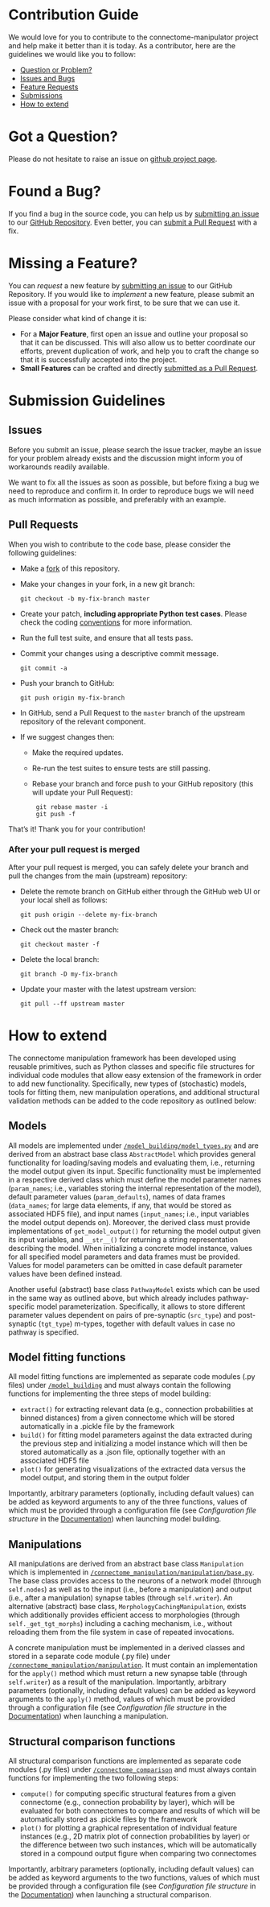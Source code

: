 # Contribution Guide

We would love for you to contribute to the connectome-manipulator project and help make it better than it is today.
As a contributor, here are the guidelines we would like you to follow:

 - [Question or Problem?](#got-a-question)
 - [Issues and Bugs](#found-a-bug)
 - [Feature Requests](#missing-a-feature)
 - [Submissions](#submission-guidelines)
 - [How to extend](#how-to-extend)

# Got a Question?

Please do not hesitate to raise an issue on [github project page][github].

# Found a Bug?

If you find a bug in the source code, you can help us by [submitting an issue](#issues)
to our [GitHub Repository][github]. Even better, you can [submit a Pull Request](#pull-requests) with a fix.

# Missing a Feature?

You can *request* a new feature by [submitting an issue](#issues) to our GitHub Repository.
If you would like to *implement* a new feature, please submit an issue with a proposal for your 
work first, to be sure that we can use it.

Please consider what kind of change it is:

* For a **Major Feature**, first open an issue and outline your proposal so that it can be
discussed. This will also allow us to better coordinate our efforts, prevent duplication of work,
and help you to craft the change so that it is successfully accepted into the project.
* **Small Features** can be crafted and directly [submitted as a Pull Request](#pull-requests).

# Submission Guidelines

## Issues

Before you submit an issue, please search the issue tracker, maybe an issue for your problem
already exists and the discussion might inform you of workarounds readily available.

We want to fix all the issues as soon as possible, but before fixing a bug we need to reproduce
and confirm it. In order to reproduce bugs we will need as much information as possible, and
preferably with an example.

## Pull Requests

When you wish to contribute to the code base, please consider the following guidelines:

* Make a [fork](https://guides.github.com/activities/forking/) of this repository.
* Make your changes in your fork, in a new git branch:

     ```shell
     git checkout -b my-fix-branch master
     ```
* Create your patch, **including appropriate Python test cases**.
  Please check the coding [conventions](#coding-conventions) for more information.
* Run the full test suite, and ensure that all tests pass.
* Commit your changes using a descriptive commit message.

     ```shell
     git commit -a
     ```
* Push your branch to GitHub:

    ```shell
    git push origin my-fix-branch
    ```
* In GitHub, send a Pull Request to the `master` branch of the upstream repository of the relevant component.
* If we suggest changes then:
  * Make the required updates.
  * Re-run the test suites to ensure tests are still passing.
  * Rebase your branch and force push to your GitHub repository (this will update your Pull Request):

       ```shell
        git rebase master -i
        git push -f
       ```

That’s it! Thank you for your contribution!

### After your pull request is merged

After your pull request is merged, you can safely delete your branch and pull the changes from
the main (upstream) repository:

* Delete the remote branch on GitHub either through the GitHub web UI or your local shell as follows:

    ```shell
    git push origin --delete my-fix-branch
    ```
* Check out the master branch:

    ```shell
    git checkout master -f
    ```
* Delete the local branch:

    ```shell
    git branch -D my-fix-branch
    ```
* Update your master with the latest upstream version:

    ```shell
    git pull --ff upstream master
    ```

[github]: https://github.com/BlueBrain/connectome-manipulator

# How to extend

The connectome manipulation framework has been developed using reusable primitives, such as Python classes and specific file structures for individual code modules that allow easy extension of the framework in order to add new functionality. Specifically, new types of (stochastic) models, tools for fitting them, new manipulation operations, and additional structural validation methods can be added to the code repository as outlined below:

## Models

All models are implemented under [`/model_building/model_types.py`](connectome_manipulator/model_building/model_types.py) and are derived from an abstract base class `AbstractModel` which provides general functionality for loading/saving models and evaluating them, i.e., returning the model output given its input. Specific functionality must be implemented in a respective derived class which must define the model parameter names (`param_names`; i.e., variables storing the internal representation of the model), default parameter values (`param_defaults`), names of data frames (`data_names`; for large data elements, if any, that would be stored as associated HDF5 file), and input names (`input_names`; i.e., input variables the model output depends on). Moreover, the derived class must provide implementations of `get_model_output()` for returning the model output given its input variables, and `__str__()` for returning a string representation describing the model. When initializing a concrete model instance, values for all specified model parameters and data frames must be provided. Values for model parameters can be omitted in case default parameter values have been defined instead.

Another useful (abstract) base class `PathwayModel` exists which can be used in the same way as outlined above, but which already includes pathway-specific model parameterization. Specifically, it allows to store different parameter values dependent on pairs of pre-synaptic (`src_type`) and post-synaptic (`tgt_type`) m-types, together with default values in case no pathway is specified.

## Model fitting functions

All model fitting functions are implemented as separate code modules (.py files) under [`/model_building`](connectome_manipulator/model_building) and must always contain the following functions for implementing the three steps of model building:

  - `extract()` for extracting relevant data (e.g., connection probabilities at binned distances) from a given connectome which will be stored automatically in a .pickle file by the framework
  - `build()` for fitting model parameters against the data extracted during the previous step and initializing a model instance which will then be stored automatically as a .json file, optionally together with an associated HDF5 file
  - `plot()` for generating visualizations of the extracted data versus the model output, and storing them in the output folder

Importantly, arbitrary parameters (optionally, including default values) can be added as keyword arguments to any of the three functions, values of which must be provided through a configuration file (see *Configuration file structure* in the [Documentation](https://connectome-manipulator.readthedocs.io/en/netneuro-24-0092-rev1/config_file_structure.html)) when launching model building.

## Manipulations

All manipulations are derived from an abstract base class `Manipulation` which is implemented in [`/connectome_manipulation/manipulation/base.py`](connectome_manipulator/connectome_manipulation/manipulation/base.py). The base class provides access to the neurons of a network model (through `self.nodes`) as well as to the input (i.e., before a manipulation) and output (i.e., after a manipulation) synapse tables (through `self.writer`). An alternative (abstract) base class, `MorphologyCachingManipulation`, exists which additionally provides efficient access to morphologies (through `self._get_tgt_morphs`) including a caching mechanism, i.e., without reloading them from the file system in case of repeated invocations.

A concrete manipulation must be implemented in a derived classes and stored in a separate code module (.py file) under [`/connectome_manipulation/manipulation`](connectome_manipulator/connectome_manipulation/manipulation). It must contain an implementation for the `apply()` method which must return a new synapse table (through `self.writer`) as a result of the manipulation. Importantly, arbitrary parameters (optionally, including default values) can be added as keyword arguments to the `apply()` method, values of which must be provided through a configuration file (see *Configuration file structure* in the [Documentation](https://connectome-manipulator.readthedocs.io/en/netneuro-24-0092-rev1/config_file_structure.html)) when launching a manipulation.

## Structural comparison functions

All structural comparison functions are implemented as separate code modules (.py files) under [`/connectome_comparison`](connectome_manipulator/connectome_comparison) and must always contain functions for implementing the two following steps:

  - `compute()` for computing specific structural features from a given connectome (e.g., connection probability by layer), which will be evaluated for both connectomes to compare and results of which will be automatically stored as .pickle files by the framework
  - `plot()` for plotting a graphical representation of individual feature instances (e.g., 2D matrix plot of connection probabilities by layer) or the difference between two such instances, which will be automatically stored in a compound output figure when comparing two connectomes

Importantly, arbitrary parameters (optionally, including default values) can be added as keyword arguments to the two functions, values of which must be provided through a configuration file (see *Configuration file structure* in the [Documentation](https://connectome-manipulator.readthedocs.io/en/netneuro-24-0092-rev1/config_file_structure.html)) when launching a structural comparison.
